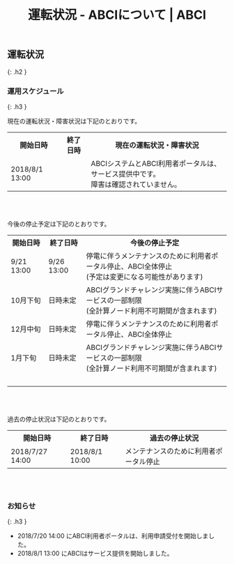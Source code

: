 ﻿---
layout: ja/about_abci/info
title: 運転状況 - ABCIについて | ABCI
permalink: /ja/about_abci/info.html
---


## 運転状況
{: .h2 }


### 運用スケジュール
{: .h3 }

<p class="c">現在の運転状況・障害状況は下記のとおりです。</p>
<table class="table">
  <tr>
    <th>開始日時</th>
    <th>終了日時</th>
    <th>現在の運転状況・障害状況</th>
  </tr>
  <tr>
    <td>2018/8/1 13:00</td>
    <td>&nbsp;</td>
    <td>ABCIシステムとABCI利用者ポータルは、サービス提供中です。<br />障害は確認されていません。</td>
  </tr>
</table>
<br /><br />
<p class="c">今後の停止予定は下記のとおりです。</p>
<table class="table">
  <tr>
    <th>開始日時</th>
    <th>終了日時</th>
    <th>今後の停止予定</th>
  </tr>
  <tr>
    <td>9/21 13:00</td>
    <td>9/26 13:00</td>
    <td>停電に伴うメンテナンスのために利用者ポータル停止、ABCI全体停止<br />(予定は変更になる可能性があります)</td>
  </tr>
  <tr>
    <td>10月下旬</td>
    <td>日時未定</td>
    <td>ABCIグランドチャレンジ実施に伴うABCIサービスの一部制限<br />(全計算ノード利用不可期間が含まれます)</td>
  </tr>
  <tr>
    <td>12月中旬</td>
    <td>日時未定</td>
    <td>停電に伴うメンテナンスのために利用者ポータル停止、ABCI全体停止</td>
  </tr>
  <tr>
    <td>1月下旬</td>
    <td>日時未定</td>
    <td>ABCIグランドチャレンジ実施に伴うABCIサービスの一部制限<br />(全計算ノード利用不可期間が含まれます)</td>
  </tr>
  <tr>
    <td>&nbsp;</td>
    <td>&nbsp;</td>
    <td>&nbsp;</td>
  </tr>
</table>
<br /><br />
<p class="c">過去の停止状況は下記のとおりです。</p>
<table class="table">
  <tr>
    <th>開始日時</th>
    <th>終了日時</th>
    <th>過去の停止状況</th>
  </tr>
  <tr>
    <td>2018/7/27 14:00</td>
    <td>2018/8/1 10:00  </td>
    <td>メンテナンスのために利用者ポータル停止</td>
  </tr>
</table>
<br /><br />


### お知らせ
{: .h3 }

<ul class="dot_ul c">
<li class="dot">2018/7/20 14:00 にABCI利用者ポータルは、利用申請受付を開始しました。</li>
<li class="dot">2018/8/1  13:00 にABCIはサービス提供を開始しました。</li>
</ul>  


